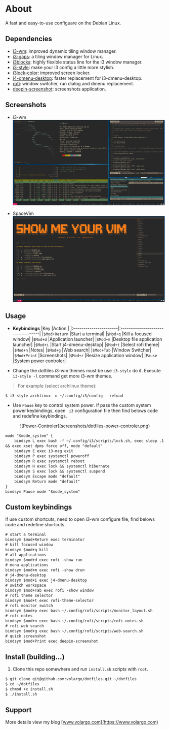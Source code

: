 # About
A fast and easy-to-use configuare on the Debian Linux.

## Dependencies
* [i3-wm](https://github.com/i3/i3): improved dynamic tiling window manager.
* [i3-gaps](https://github.com/Airblader/i3): a tiling window manager for Linux.
* [i3blocks](https://github.com/vivien/i3blocks): highly flexible status line for the i3 window manager.
* [i3-style](https://github.com/acrisci/i3-style): make your i3 config a little more stylish.
* [i3lock-color](https://github.com/PandorasFox/i3lock-color): improved screen locker.
* [j4-dmenu-desktop](https://github.com/enkore/j4-dmenu-desktop): faster replacement for i3-dmenu-desktop.
* [rofi](https://github.com/DaveDavenport/rofi): window switcher, run dialog and dmenu replacement.
* [deepin-screenshot](https://github.com/linuxdeepin/deepin-screenshot): screenshots application.

## Screenshots
* i3-wm ![i3-wm](screenshots/dotfiles-i3wm.png)

* SpaceVim ![spacevim](screenshots/dotfiles-spacevim.png)

## Usage
* **Keybindings**
|Key                    |Action                             |
|:----------------------|:----------------------------------|
|`$Mod+Return`          |Start a terminal|
|`$Mod+q`               |Kill a focused window|
|`$Mod+d`               |Application launcher|
|`$Mod+m`               |Desktop file application launcher|
|`$Mod+i`               |Start j4-dmenu-desktop|
|`$Mod+t`               |Select rofi theme|
|`$Mod+n`               |Notes|
|`$Mod+g`               |Web search|
|`$Mod+Tab`             |Window Switcher|
|`$Mod+Print`           |Screenshots|
|`$Mod+r`               |Resize application window|
|`Pause`                |System power controler|

* Change the dotfiles i3-wm themes must be use `i3-style` do it. Execute `i3-style -l` command get more i3-wm themes.
> For example (select archlinux theme):
```
$ i3-style archlinux -o ~/.config/i3/config --reload
```

* Use `Pause` key to control system power. If pass the custom system power keybindings, open ` i3` configuration file then find belows code and redefine keybindings.

<center> ![Power-Controler](screenshots/dotfiles-power-controler.png) </center>

```shell
mode "$mode_system" {
    bindsym L exec bash -f ~/.config/i3/scripts/lock.sh, exec sleep .1 && exec xset dpms force off, mode "default"
    bindsym E exec i3-msg exit
    bindsym P exec systemctl poweroff
    bindsym R exec systemctl reboot
    bindsym H exec lock && systemctl hibernate
    bindsym S exec lock && systemctl suspend
    bindsym Escape mode "default"
    bindsym Return mode "default"
}
bindsym Pause mode "$mode_system"
```

## Custom keybindings
If use custom shortcuts, need to open i3-wm configure file, find belows code and redefine shortcuts.
```shell
# start a terminal
bindsym $mod+Return exec terminator
# kill focused window
bindsym $mod+q kill
# all applications
bindsym $mod+d exec rofi -show run
# menu applications
bindsym $mod+m exec rofi -show drun
# j4-dmenu-desktop
bindsym $mod+i exec j4-dmenu-desktop
# switch workspace
bindsym $mod+Tab exec rofi -show window
# rofi theme selector
bindsym $mod+t exec rofi-theme-selector
# rofi monitor switch
bindsym $mod+p exec bash ~/.config/rofi/scripts/monitor_layout.sh
# rofi notes
bindsym $mod+n exec bash ~/.config/rofi/scripts/rofi-notes.sh
# rofi web search
bindsym $mod+g exec bash ~/.config/rofi/scripts/web-search.sh
# quick screenshot
bindsym $mod+Print exec deepin-screenshot
```

## Install (building...)
1. Clone this repo somewhere and run `install.sh` scripts with `root`.
```Shell
$ git clone git@github.com:volargo/dotfiles.git ~/dotfiles
$ cd ~/dotfiles
$ chmod +x install.sh
$ ./install.sh
```

## Support
More details view my blog [www.volargo.com](https://www.volargo.com)
